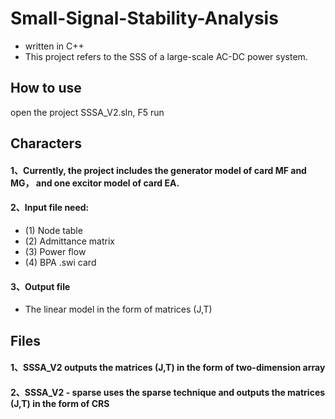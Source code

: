 # Small-Signal-Stability-Analysis
* written in C++
* This project refers to the SSS of a large-scale AC-DC power system.

## How to use
open the project SSSA_V2.sln, F5 run

## Characters
#### 1、Currently, the project includes the generator model of card MF and MG， and one excitor model of card EA.
#### 2、Input file need: 
* (1) Node table
* (2) Admittance matrix
* (3) Power flow
* (4) BPA .swi card
#### 3、Output file
* The linear model in the form of matrices (J,T)

## Files
#### 1、SSSA_V2 outputs the matrices (J,T) in the form of two-dimension array
#### 2、SSSA_V2 - sparse uses the sparse technique and outputs the matrices (J,T) in the form of CRS
